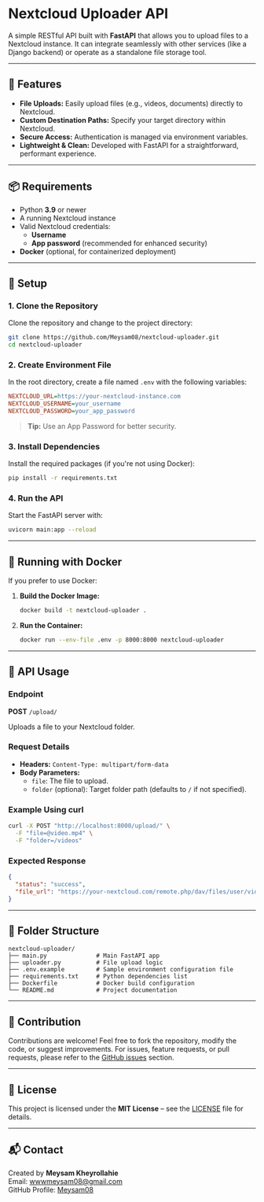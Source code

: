 

# Nextcloud Uploader API

A simple RESTful API built with **FastAPI** that allows you to upload files to a Nextcloud instance. It can integrate seamlessly with other services (like a Django backend) or operate as a standalone file storage tool.

---

## 🚀 Features

- **File Uploads:** Easily upload files (e.g., videos, documents) directly to Nextcloud.
- **Custom Destination Paths:** Specify your target directory within Nextcloud.
- **Secure Access:** Authentication is managed via environment variables.
- **Lightweight & Clean:** Developed with FastAPI for a straightforward, performant experience.

---

## 📦 Requirements

- Python **3.9** or newer
- A running Nextcloud instance
- Valid Nextcloud credentials:
  - **Username**
  - **App password** (recommended for enhanced security)
- **Docker** (optional, for containerized deployment)

---

## 🔧 Setup

### 1. Clone the Repository

Clone the repository and change to the project directory:

```bash
git clone https://github.com/Meysam08/nextcloud-uploader.git
cd nextcloud-uploader
```

### 2. Create Environment File

In the root directory, create a file named `.env` with the following variables:

```ini
NEXTCLOUD_URL=https://your-nextcloud-instance.com
NEXTCLOUD_USERNAME=your_username
NEXTCLOUD_PASSWORD=your_app_password
```

> **Tip:** Use an App Password for better security.

### 3. Install Dependencies

Install the required packages (if you're not using Docker):

```bash
pip install -r requirements.txt
```

### 4. Run the API

Start the FastAPI server with:

```bash
uvicorn main:app --reload
```

---

## 🐳 Running with Docker

If you prefer to use Docker:

1. **Build the Docker Image:**

   ```bash
   docker build -t nextcloud-uploader .
   ```

2. **Run the Container:**

   ```bash
   docker run --env-file .env -p 8000:8000 nextcloud-uploader
   ```

---

## 🔁 API Usage

### Endpoint

**POST** `/upload/`

Uploads a file to your Nextcloud folder.

### Request Details

- **Headers:** `Content-Type: multipart/form-data`
- **Body Parameters:**
  - `file`: The file to upload.
  - `folder` (optional): Target folder path (defaults to `/` if not specified).

### Example Using curl

```bash
curl -X POST "http://localhost:8000/upload/" \
  -F "file=@video.mp4" \
  -F "folder=/videos"
```

### Expected Response

```json
{
  "status": "success",
  "file_url": "https://your-nextcloud.com/remote.php/dav/files/user/videos/video.mp4"
}
```

---

## 📁 Folder Structure

```
nextcloud-uploader/
├── main.py              # Main FastAPI app
├── uploader.py          # File upload logic
├── .env.example         # Sample environment configuration file
├── requirements.txt     # Python dependencies list
├── Dockerfile           # Docker build configuration
└── README.md            # Project documentation
```

---

## 🤝 Contribution

Contributions are welcome! Feel free to fork the repository, modify the code, or suggest improvements. For issues, feature requests, or pull requests, please refer to the [GitHub issues](https://github.com/Meysam08/nextcloud-uploader/issues) section.

---

## 📜 License

This project is licensed under the **MIT License** – see the [LICENSE](./LICENSE) file for details.

---

## 📬 Contact

Created by **Meysam Kheyrollahie**  
Email: [wwwmeysam08@gmail.com](mailto:wwwmeysam08@gmail.com)  
GitHub Profile: [Meysam08](https://github.com/Meysam08)

